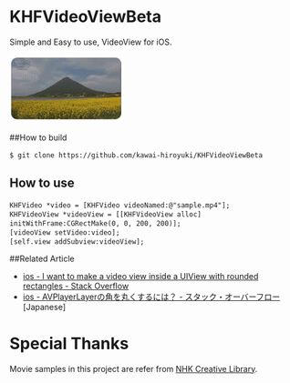 KHFVideoViewBeta
================
Simple and Easy to use, VideoView for iOS.

![](gallery.gif)

##How to build

```
$ git clone https://github.com/kawai-hiroyuki/KHFVideoViewBeta
```

## How to use
```
KHFVideo *video = [KHFVideo videoNamed:@"sample.mp4"];
KHFVideoView *videoView = [[KHFVideoView alloc] initWithFrame:CGRectMake(0, 0, 200, 200)];
[videoView setVideo:video];
[self.view addSubview:videoView];
```

##Related Article
* [ios - I want to make a video view inside a UIView with rounded rectangles - Stack Overflow](http://stackoverflow.com/questions/27675187/i-want-to-make-a-video-view-inside-a-uiview-with-rounded-rectangles)
* [ios - AVPlayerLayerの角を丸くするには？ - スタック・オーバーフロー](http://ja.stackoverflow.com/questions/2738/avplayerlayerの角を丸くするには) [Japanese]

# Special Thanks
Movie samples in this project are refer from [NHK Creative Library](http://www1.nhk.or.jp/creative/en/).